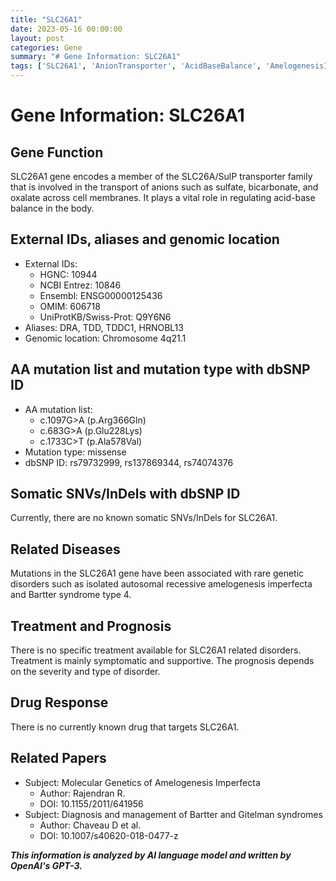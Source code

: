 ```yaml
---
title: "SLC26A1"
date: 2023-05-16 00:00:00
layout: post
categories: Gene
summary: "# Gene Information: SLC26A1"
tags: ['SLC26A1', 'AnionTransporter', 'AcidBaseBalance', 'AmelogenesisImperfecta', 'BartterSyndrome', 'GeneticDisorders', 'SymptomaticTreatment', 'NoDrugResponse']
---
```


# Gene Information: SLC26A1

## Gene Function
SLC26A1 gene encodes a member of the SLC26A/SulP transporter family that is involved in the transport of anions such as sulfate, bicarbonate, and oxalate across cell membranes. It plays a vital role in regulating acid-base balance in the body.

## External IDs, aliases and genomic location
- External IDs:
  - HGNC: 10944
  - NCBI Entrez: 10846
  - Ensembl: ENSG00000125436
  - OMIM: 606718
  - UniProtKB/Swiss-Prot: Q9Y6N6
- Aliases: DRA, TDD, TDDC1, HRNOBL13
- Genomic location: Chromosome 4q21.1

## AA mutation list and mutation type with dbSNP ID
- AA mutation list:
  - c.1097G>A (p.Arg366Gln)
  - c.683G>A (p.Glu228Lys)
  - c.1733C>T (p.Ala578Val)
- Mutation type: missense
- dbSNP ID: rs79732999, rs137869344, rs74074376

## Somatic SNVs/InDels with dbSNP ID
Currently, there are no known somatic SNVs/InDels for SLC26A1.

## Related Diseases
Mutations in the SLC26A1 gene have been associated with rare genetic disorders such as isolated autosomal recessive amelogenesis imperfecta and Bartter syndrome type 4. 

## Treatment and Prognosis
There is no specific treatment available for SLC26A1 related disorders. Treatment is mainly symptomatic and supportive. The prognosis depends on the severity and type of disorder.

## Drug Response
There is no currently known drug that targets SLC26A1.

## Related Papers
- Subject: Molecular Genetics of Amelogenesis Imperfecta
  - Author: Rajendran R.
  - DOI: 10.1155/2011/641956
- Subject: Diagnosis and management of Bartter and Gitelman syndromes
  - Author: Chaveau D et al.
  - DOI: 10.1007/s40620-018-0477-z

**_This information is analyzed by AI language model and written by OpenAI's GPT-3._**
